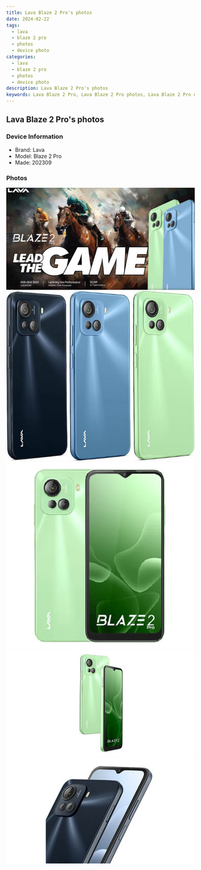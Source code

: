 ```yaml
---
title: Lava Blaze 2 Pro's photos
date: 2024-02-22
tags: 
  - lava
  - blaze 2 pro
  - photos
  - device photo
categories: 
  - lava
  - blaze 2 pro
  - photos
  - device photo
description: Lava Blaze 2 Pro's photos
keywords: Lava Blaze 2 Pro, Lava Blaze 2 Pro photos, Lava Blaze 2 Pro device photo
---
```


## Lava Blaze 2 Pro's photos

### Device Information

- Brand: Lava
- Model: Blaze 2 Pro
- Made: 202309

### Photos

![/images/best-assets/devices/lava/lava-blaze-2-pro/1.jpg](/images/best-assets/devices/lava/lava-blaze-2-pro/1.jpg)
![/images/best-assets/devices/lava/lava-blaze-2-pro/2.jpg](/images/best-assets/devices/lava/lava-blaze-2-pro/2.jpg)
![/images/best-assets/devices/lava/lava-blaze-2-pro/3.jpg](/images/best-assets/devices/lava/lava-blaze-2-pro/3.jpg)
![/images/best-assets/devices/lava/lava-blaze-2-pro/4.jpg](/images/best-assets/devices/lava/lava-blaze-2-pro/4.jpg)
![/images/best-assets/devices/lava/lava-blaze-2-pro/5.jpg](/images/best-assets/devices/lava/lava-blaze-2-pro/5.jpg)

